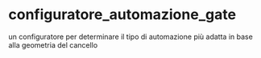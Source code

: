 # configuratore_automazione_gate
un configuratore per determinare il tipo di automazione più adatta in base alla geometria del cancello

